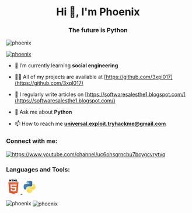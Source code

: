 <h1 align="center">Hi 👋, I'm Phoenix</h1>
<h3 align="center">The future is Python</h3>

<p align="left"> <img src="https://komarev.com/ghpvc/?username=phoenix&label=Profile%20views&color=0e75b6&style=flat" alt="phoenix" /> </p>

<p align="left"> <a href="https://github.com/ryo-ma/github-profile-trophy"><img src="https://github-profile-trophy.vercel.app/?username=phoenix" alt="phoenix" /></a> </p>

- 🌱 I’m currently learning **social engineering**

- 👨‍💻 All of my projects are available at [https://github.com/3xpl017](https://github.com/3xpl017)

- 📝 I regularly write articles on [https://softwaresalesthe1.blogspot.com/](https://softwaresalesthe1.blogspot.com/)

- 💬 Ask me about **Python**

- 📫 How to reach me **universal.exploit.tryhackme@gmail.com**

<h3 align="left">Connect with me:</h3>
<p align="left">
<a href="https://www.youtube.com/c/https://www.youtube.com/channel/uc6ohsqrncbu7bcygcvrytvq" target="blank"><img align="center" src="https://raw.githubusercontent.com/rahuldkjain/github-profile-readme-generator/master/src/images/icons/Social/youtube.svg" alt="https://www.youtube.com/channel/uc6ohsqrncbu7bcygcvrytvq" height="30" width="40" /></a>
</p>

<h3 align="left">Languages and Tools:</h3>
<p align="left"> <a href="https://www.w3.org/html/" target="_blank" rel="noreferrer"> <img src="https://raw.githubusercontent.com/devicons/devicon/master/icons/html5/html5-original-wordmark.svg" alt="html5" width="40" height="40"/> </a> <a href="https://www.python.org" target="_blank" rel="noreferrer"> <img src="https://raw.githubusercontent.com/devicons/devicon/master/icons/python/python-original.svg" alt="python" width="40" height="40"/> </a> </p>

<p><img align="left" src="https://github-readme-stats.vercel.app/api/top-langs?username=phoenix&show_icons=true&locale=en&layout=compact" alt="phoenix" /></p>

<p>&nbsp;<img align="center" src="https://github-readme-stats.vercel.app/api?username=phoenix&show_icons=true&locale=en" alt="phoenix" /></p>
